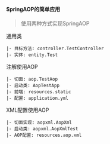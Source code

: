 #### SpringAOP的简单应用
> 使用两种方式实现SpringAOP

通用类

    |- 目标方法: controller.TestController
    |- 实体: entity.Test

注解使用AOP

    |- 切面: aop.TestAop
    |- 启动类: AopTestApp
    |- 前端: resources.static
    |- 配置: application.yml
    
XML配置使用AOP

    |- 切面实现: aopxml.AopXml
    |- 启动类: aopxml.AopXmlTest
    |- AOP配置: resources.aop.xml 
    
